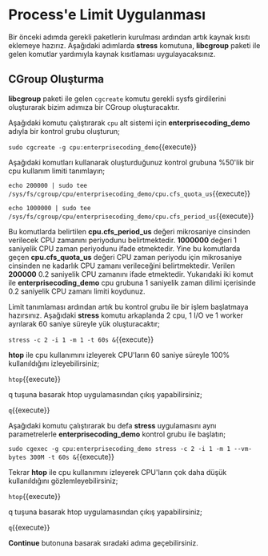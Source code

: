 # Process'e Limit Uygulanması

Bir önceki adımda gerekli paketlerin kurulması ardından artık kaynak kısıtı eklemeye hazırız. Aşağıdaki adımlarda **stress** komutuna, **libcgroup** paketi ile gelen komutlar yardımıyla kaynak kısıtlaması uygulayacaksınız.

## CGroup Oluşturma

**libcgroup** paketi ile gelen `cgcreate` komutu gerekli sysfs girdilerini oluşturarak bizim adımıza bir CGroup oluşturacaktır.

Aşağıdaki komutu çalıştırarak `cpu` alt sistemi için **enterprisecoding_demo** adıyla bir kontrol grubu oluşturun;

`sudo cgcreate -g cpu:enterprisecoding_demo`{{execute}}

Aşağıdaki komutları kullanarak oluşturduğunuz kontrol grubuna %50'lik bir cpu kullanım limiti tanımlayın;

`echo 200000 | sudo tee /sys/fs/cgroup/cpu/enterprisecoding_demo/cpu.cfs_quota_us`{{execute}}

`echo 1000000 | sudo tee /sys/fs/cgroup/cpu/enterprisecoding_demo/cpu.cfs_period_us`{{execute}}

Bu komutlarda belirtilen **cpu.cfs_period_us** değeri mikrosaniye cinsinden verilecek CPU zamanını periyodunu belirtmektedir. **1000000** değeri 1 saniyelik CPU zaman periyodunu ifade etmektedir. Yine bu komutlarda geçen **cpu.cfs_quota_us** değeri CPU zaman periyodu için mikrosaniye cinsinden ne kadarlık CPU zamanı verileceğini belirtmektedir. Verilen **200000** 0.2 saniyelik CPU zamanını ifade etmektedir. Yukarıdaki iki komut ile **enterprisecoding_demo** cpu grubuna 1 saniyelik zaman dilimi içerisinde 0.2 saniyelik CPU zamanı limiti koydunuz. 

Limit tanımlaması ardından artık bu kontrol grubu ile bir işlem başlatmaya hazırsınız. Aşağıdaki **stress** komutu arkaplanda 2 cpu, 1 I/O ve 1 worker ayrılarak 60 saniye süreyle yük oluşturacaktır;

`stress -c 2 -i 1 -m 1 -t 60s &`{{execute}}

**htop** ile cpu kullanımını izleyerek CPU'ların 60 saniye süreyle 100% kullanıldığını izleyebilirsiniz;

`htop`{{execute}}

q tuşuna basarak htop uygulamasından çıkış yapabilirsiniz;

`q`{{execute}}

Aşağıdaki komutu çalıştırarak bu defa **stress** uygulamasını aynı parametrelerle **enterprisecoding_demo** kontrol grubu ile başlatın;

`sudo cgexec -g cpu:enterprisecoding_demo stress -c 2 -i 1 -m 1 --vm-bytes 300M -t 60s &`{{execute}}

Tekrar **htop** ile cpu kullanımını izleyerek CPU'ların çok daha düşük kullanıldığını gözlemleyebilirsiniz;

`htop`{{execute}}

q tuşuna basarak htop uygulamasından çıkış yapabilirsiniz;

`q`{{execute}}

**Continue** butonuna basarak sıradaki adıma geçebilirsiniz.
